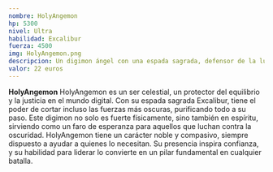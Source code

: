 ```yaml
---
nombre: HolyAngemon
hp: 5300
nivel: Ultra
habilidad: Excalibur
fuerza: 4500
img: HolyAngemon.png
descripcion: Un digimon ángel con una espada sagrada, defensor de la luz y la justicia.
valor: 22 euros
---
```


**HolyAngemon**
HolyAngemon es un ser celestial, un protector del equilibrio y la justicia en el mundo digital. Con su espada sagrada Excalibur, tiene el poder de cortar incluso las fuerzas más oscuras, purificando todo a su paso. Este digimon no solo es fuerte físicamente, sino también en espíritu, sirviendo como un faro de esperanza para aquellos que luchan contra la oscuridad. HolyAngemon tiene un carácter noble y compasivo, siempre dispuesto a ayudar a quienes lo necesitan. Su presencia inspira confianza, y su habilidad para liderar lo convierte en un pilar fundamental en cualquier batalla.
